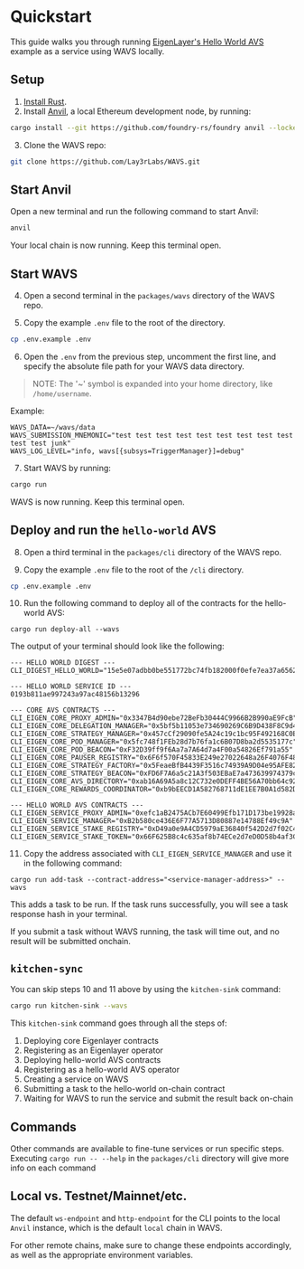 # Quickstart

This guide walks you through running [EigenLayer's Hello World AVS](https://docs.eigenlayer.xyz/developers/quickstart) example as a service using WAVS locally.

## Setup

1. [Install Rust](https://www.rust-lang.org/tools/install).
2. Install [Anvil](https://github.com/foundry-rs/foundry/tree/master/crates/anvil), a local Ethereum development node, by running:

```bash
cargo install --git https://github.com/foundry-rs/foundry anvil --locked --force
```

3. Clone the WAVS repo:

```bash
git clone https://github.com/Lay3rLabs/WAVS.git
```

## Start Anvil

Open a new terminal and run the following command to start Anvil:

```bash
anvil
```

Your local chain is now running. Keep this terminal open.

## Start WAVS

4. Open a second terminal in the `packages/wavs` directory of the WAVS repo.

5. Copy the example `.env` file to the root of the directory.

```bash
cp .env.example .env
```

6. Open the `.env` from the previous step, uncomment the first line, and specify the absolute file path for your WAVS data directory.

> NOTE: The '~' symbol is expanded into your home directory, like `/home/username`.

Example:

```
WAVS_DATA=~/wavs/data
WAVS_SUBMISSION_MNEMONIC="test test test test test test test test test test test junk"
WAVS_LOG_LEVEL="info, wavs[{subsys=TriggerManager}]=debug"
```

7. Start WAVS by running:

```bash
cargo run
```

WAVS is now running. Keep this terminal open.

## Deploy and run the `hello-world` AVS

8. Open a third terminal in the `packages/cli` directory of the WAVS repo.

9. Copy the example `.env` file to the root of the `/cli` directory.

```bash
cp .env.example .env
```

10. Run the following command to deploy all of the contracts for the hello-world AVS:

```
cargo run deploy-all --wavs
```

The output of your terminal should look like the following:

```
--- HELLO WORLD DIGEST ---
CLI_DIGEST_HELLO_WORLD="15e5e07adbb0be551772bc74fb182000f0efe7ea37a65622007042f47787d3b6"

--- HELLO WORLD SERVICE ID ---
0193b811ae997243a97ac48156b13296

--- CORE AVS CONTRACTS ---
CLI_EIGEN_CORE_PROXY_ADMIN="0x3347B4d90ebe72BeFb30444C9966B2B990aE9FcB"
CLI_EIGEN_CORE_DELEGATION_MANAGER="0x5bf5b11053e734690269C6B9D438F8C9d48F528A"
CLI_EIGEN_CORE_STRATEGY_MANAGER="0x457cCf29090fe5A24c19c1bc95F492168C0EaFdb"
CLI_EIGEN_CORE_POD_MANAGER="0x5fc748f1FEb28d7b76fa1c6B07D8ba2d5535177c"
CLI_EIGEN_CORE_POD_BEACON="0xF32D39ff9f6Aa7a7A64d7a4F00a54826Ef791a55"
CLI_EIGEN_CORE_PAUSER_REGISTRY="0x6F6f570F45833E249e27022648a26F4076F48f78"
CLI_EIGEN_CORE_STRATEGY_FACTORY="0x5FeaeBfB4439F3516c74939A9D04e95AFE82C4ae"
CLI_EIGEN_CORE_STRATEGY_BEACON="0xFD6F7A6a5c21A3f503EBaE7a473639974379c351"
CLI_EIGEN_CORE_AVS_DIRECTORY="0xab16A69A5a8c12C732e0DEFF4BE56A70bb64c926"
CLI_EIGEN_CORE_REWARDS_COORDINATOR="0xb9bEECD1A582768711dE1EE7B0A1d582D9d72a6C"

--- HELLO WORLD AVS CONTRACTS ---
CLI_EIGEN_SERVICE_PROXY_ADMIN="0xefc1aB2475ACb7E60499Efb171D173be19928a05"
CLI_EIGEN_SERVICE_MANAGER="0xB2b580ce436E6F77A5713D80887e14788Ef49c9A"
CLI_EIGEN_SERVICE_STAKE_REGISTRY="0xD49a0e9A4CD5979aE36840f542D2d7f02C4817Be"
CLI_EIGEN_SERVICE_STAKE_TOKEN="0x66F625B8c4c635af8b74ECe2d7eD0D58b4af3C3d"
```


11. Copy the address associated with `CLI_EIGEN_SERVICE_MANAGER` and use it in the following command:

```
cargo run add-task --contract-address="<service-manager-address>" --wavs
```

This adds a task to be run. If the task runs successfully, you will see a task response hash in your terminal.

If you submit a task without WAVS running, the task will time out, and no result will be submitted onchain.


## `kitchen-sync`

You can skip steps 10 and 11 above by using the `kitchen-sink` command:

```bash
cargo run kitchen-sink --wavs
```

This `kitchen-sink` command goes through all the steps of:

1. Deploying core Eigenlayer contracts
2. Registering as an Eigenlayer operator
3. Deploying hello-world AVS contracts
4. Registering as a hello-world AVS operator
5. Creating a service on WAVS
6. Submitting a task to the hello-world on-chain contract
7. Waiting for WAVS to run the service and submit the result back on-chain

## Commands

Other commands are available to fine-tune services or run specific steps. Executing `cargo run -- --help` in the `packages/cli` directory will give more info on each command

## Local vs. Testnet/Mainnet/etc.

The default `ws-endpoint` and `http-endpoint` for the CLI points to the local `Anvil` instance, which is the default `local` chain in WAVS.

For other remote chains, make sure to change these endpoints accordingly, as well as the appropriate environment variables.
